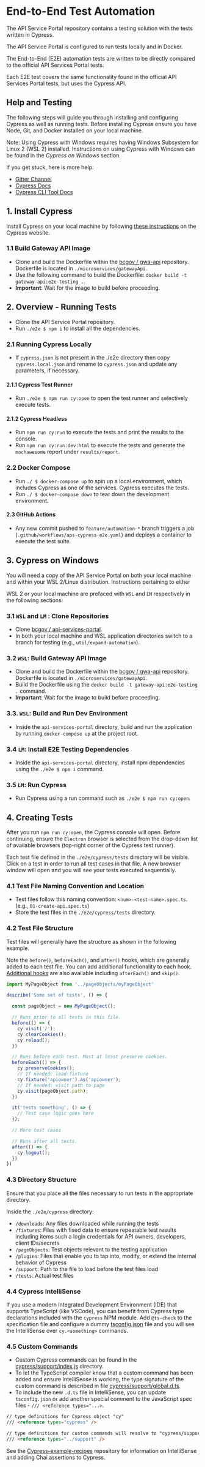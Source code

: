 # End-to-End Test Automation 

The API Service Portal repository contains a testing solution with the tests written in Cypress.

The API Service Portal is configured to run tests locally and in Docker.

The End-to-End (E2E) automation tests are written to be directly compared to the official API Services Portal tests.

Each E2E test covers the same functionality found in the official API Services Portal tests, but uses the Cypress API.

## Help and Testing 

The following steps will guide you through installing and configuring Cypress as well as running tests. Before installing Cypress ensure you have Node, Git, and Docker installed on your local machine.

Note: Using Cypress with Windows requires having Windows Subsystem for Linux 2 (WSL 2) installed. Instructions on using Cypress with Windows can be found in the *Cypress on Windows* section.

If you get stuck, here is more help: 

- [Gitter Channel](https://gitter.im/cypress-io/cypress)
- [Cypress Docs](https://on.cypress.io/)
- [Cypress CLI Tool Docs](https://github.com/cypress-io/cypress-cli)

## 1. Install Cypress 

Install Cypress on your local machine by following [these instructions](https://docs.cypress.io/guides/getting-started/installing-cypress) on the Cypress website.

### 1.1 Build Gateway API Image 

- Clone and build the Dockerfile within the [bcgov / gwa-api](https://github.com/bcgov/gwa-api) repository. Dockerfile is located in `./microservices/gatewayApi`.
- Use the following command to build the Dockerfile: `docker build -t gateway-api:e2e-testing .`.
- **Important**: Wait for the image to build before proceeding.

## 2. Overview - Running Tests

- Clone the API Service Portal repository.
- Run `./e2e $ npm i` to install all the dependencies.

### 2.1 Running Cypress Locally 

- If `cypress.json` is not present in the ./e2e directory then copy `cypress.local.json` and rename to `cypress.json` and update any parameters, if necessary.

#### 2.1.1 Cypress Test Runner 

- Run `./e2e $ npm run cy:open` to open the test runner and selectively execute tests.

#### 2.1.2 Cypress Headless 

- Run `npm run cy:run` to execute the tests and print the results to the console.
- Run `npm run cy:run:dev:html` to execute the tests and generate the `mochawesome` report under `results/report`.

### 2.2 Docker Compose 

- Run `./ $ docker-compose up` to spin up a local environment, which includes Cypress as one of the services. Cypress executes the tests.
- Run `./ $ docker-compose down` to tear down the development environment.

#### 2.3 GitHub Actions 

- Any new commit pushed to `feature/automation-*` branch triggers a job (`.github/workflows/aps-cypress-e2e.yaml`) and deploys a container to execute the test suite.

## 3. Cypress on Windows 

You will need a copy of the API Service Portal on both your local machine and within your WSL 2/Linux distribution. Instructions pertaining to either

WSL 2 or your local machine are prefaced with `WSL` and `LM` respectively in the following sections.

### 3.1 `WSL`  and  `LM` : Clone Repositories 

- Clone [bcgov / api-services-portal](https://github.com/bcgov/api-services-portal).
- In both your local machine and WSL application directories switch to a branch for testing (e.g., `util/expand-automation`).

### 3.2 `WSL`: Build Gateway API Image 

- Clone and build the Dockerfile within the [bcgov / gwa-api](https://github.com/bcgov/gwa-api) repository. Dockerfile is located in `./microservices/gatewayApi`.
- Build the Dockerfile using the `docker build -t gateway-api:e2e-testing .` command.
- **Important**: Wait for the image to build before proceeding.

### 3.3. `WSL`: Build and Run Dev Environment 

- Inside the `api-services-portal` directory, build and run the application by running `docker-compose up` at the project root.

### 3.4 `LM`: Install E2E Testing Dependencies 

- Inside the `api-services-portal` directory, install npm dependencies using the `./e2e $ npm i` command.

### 3.5 `LM`: Run Cypress 

- Run Cypress using a run command such as `./e2e $ npm run cy:open`.

## 4. Creating Tests

After you run `npm run cy:open`, the Cypress console will open. Before continuing, ensure the `Electron` browser is selected from the drop-down list of available browsers (top-right corner of the Cypress test runner).

Each test file defined in the `./e2e/cypress/tests` directory will be visible. Click on a test in order to run all test cases in that file. A new browser window will open and you will see your tests executed sequentially.

### 4.1 Test File Naming Convention and Location 

- Test files follow this naming convention: `<num>-<test-name>.spec.ts`. (e.g., `01-create-api.spec.ts`)
- Store the test files in the `./e2e/cypress/tests` directory.

### 4.2 Test File Structure 

Test files will generally have the structure as shown in the following example.

Note the `before()`, `beforeEach()`, and `after()` hooks, which are generally added to each test file. You can add additional functionality to each hook. [Additional hooks](https://docs.cypress.io/guides/references/bundled-tools#Mocha) are also available including `afterEach()` and `skip()`.

```js
import MyPageObject from '../pageObjects/myPageObject'

describe('Some set of tests', () => {

  const pageObject = new MyPageObject();

  // Runs prior to all tests in this file. 
  before(() => {
    cy.visit('/');
    cy.clearCookies();
    cy.reload();
  })

  // Runs before each test. Must at least preserve cookies.
  beforeEach(() => {
    cy.preserveCookies();
    // If needed: load fixture
    cy.fixture('apiowner').as('apiowner');
    // If needed: visit path to page
    cy.visit(pageObject.path);
  })

  it('tests something', () => {
    // Test case logic goes here
  });

  // More test cases

  // Runs after all tests.
  after(() => {
    cy.logout();
  })
})
```

### 4.3 Directory Structure 

Ensure that you place all the files necessary to run tests in the appropriate directory.

Inside the `./e2e/cypress` directory:

- `/downloads`: Any files downloaded while running the tests
- `/fixtures`: Files with fixed data to ensure repeatable test results including items such a login credentials for API owners, developers, client IDs/secrets
- `/pageObjects`: Test objects relevant to the testing application
- `/plugins`: Files that enable you to tap into, modify, or extend the internal behavior of Cypress
- `/support`: Path to the file to load before the test files load
- `/tests`: Actual test files

### 4.4 Cypress IntelliSense 

If you use a modern Integrated Development Environment (IDE) that supports TypeScript (like VSCode), you can benefit from Cypress type declarations included with the `cypress` NPM module. Add `@ts-check` to the specification file and configure a dummy [tsconfig.json](https://github.com/bcgov/api-services-portal/blob/util/expand-automation/e2e/tsconfig.json) file and you will see the IntelliSense over `cy.<something>` commands.

### 4.5 Custom Commands 

- Custom Cypress commands can be found in the [cypress/support/index.js](https://github.com/bcgov/api-services-portal/blob/util/expand-automation/e2e/cypress/support/index.ts) directory.
- To let the TypeScript compiler know that a custom command has been added and ensure IntelliSense is working, the type signature of the custom command is described in file [cypress/support/global.d.ts](https://github.com/bcgov/api-services-portal/blob/util/expand-automation/e2e/cypress/support/global.d.ts).
- To include the new `.d.ts` file in IntelliSense, you can update `tsconfig.json` or add another special comment to the JavaScript spec files -
  `/// <reference types="...>`.

```html
// type definitions for Cypress object "cy"
/// <reference types="cypress" />

// type definitions for custom commands will resolve to "cypress/support/global.d.ts"
/// <reference types="../support" />
```

See the [Cypress-example-recipes](https://github.com/cypress-io/cypress-example-recipes) repository for information on IntelliSense and adding Chai assertions to Cypress.
